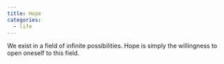 ```yaml
---
title: Hope
categories:
  - life
---
```

We exist in a field of infinite possibilities.
Hope is simply the willingness
to open oneself
to this field.

